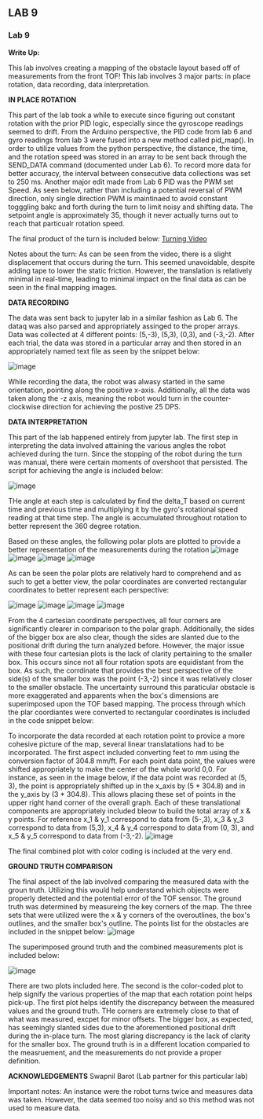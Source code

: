 ## LAB 9

### Lab 9

**Write Up:** 

This lab involves creating a mapping of the obstacle layout based off of measurements from the front TOF! This lab involves 3 major parts: in place rotation, data recording, data interpretation. 

**IN PLACE ROTATION**

This part of the lab took a while to execute since figuring out constant rotation with the prior PID logic, especially since the gyroscope readings seemed to drift. From the Arduino perspective, the PID code from lab 6 and gyro readings from lab 3 were fused into a new method called pid_map(). In order to utilize values from the python perspective, the distance, the time, and the rotation speed was stored in an array to be sent back through the SEND_DATA command (documented under Lab 6). To record more data for better accuracy, the interval between consecutive data collections was set to 250 ms. Another major edit made from Lab 6 PID was the PWM set Speed. As seen below, rather than including a potential reversal of PWM direction, only single direction PWM is maintinaed to avoid constant togggling bakc and forth during the turn to limit noisy and shifting data. The setpoint angle is approximately 35, though it never actually turns out to reach that particualr rotation speed. 

The final product of the turn is included below:
[Turning Video](https://youtube.com/shorts/BvqwGZ0vfvg?feature=share)

Notes about the turn: As can be seen from the video, there is a slight displacement that occurs during the turn. This seemed unavoidable, despite adding tape to lower the static friction. However, the translation is relatively minimal in real-time, leading to minimal impact on the final data as can be seen in the final mapping images.

**DATA RECORDING**

The data was sent back to jupyter lab in a similar fashion as Lab 6. The dataq was also parsed and appropriately assinged to the proper arrays. Data was collected at 4 different points: (5,-3), (5,3), (0,3), and (-3,-2). After each trial, the data was stored in a particular array and then stored in an appropriately named text file as seen by the snippet below: 

![image](https://user-images.githubusercontent.com/23284665/163515870-15f4fe71-b180-44a4-b1e0-0a42807c3e7f.png)

While recording the data, the robot was alwasy started in the same orientation, pointing along the positive x-axis. Additionally, all the data was taken along the -z axis, meaning the robot would turn in the counter-clockwise direction for achieving the postive 25 DPS. 

**DATA INTERPRETATION**

This part of the lab happened entirely from jupyter lab. The first step in interpreting the data involved attaining the various angles the robot achieved during the turn. Since the stopping of the robot during the turn was manual, there were certain moments of overshoot that persisted. The script for achieving the angle is included below: 

![image](https://user-images.githubusercontent.com/23284665/163516480-a8d6ae98-55ff-4fbf-8ed2-6859aba2ca3b.png)

THe angle at each step is calculated by find the delta_T based on current time and previous time and multiplying it by the gyro's rotational speed reading at that time step. The angle is accumulated throughout rotation to better represent the 360 degree rotation. 

Based on these angles, the following polar plots are plotted to provide a better representation of the measurements during the rotation
![image](https://user-images.githubusercontent.com/23284665/163516788-cb3bd14e-71c7-4bb8-b94c-5c3efbaf9b5d.png)
![image](https://user-images.githubusercontent.com/23284665/163516857-0ca9dfef-9d2a-4e9b-a11a-bef2b30d3bd3.png)
![image](https://user-images.githubusercontent.com/23284665/163516893-2c1dba0d-428e-4754-9f80-9d890f36150b.png)
![image](https://user-images.githubusercontent.com/23284665/163516913-075b36ff-90a3-4a5c-99b2-7d6be7e0dff6.png)

As can be seen the polar plots are relatively hard to comprehend and as such to get a better view, the polar coordinates are converted rectangular coordinates to better represent each perspective:

![image](https://user-images.githubusercontent.com/23284665/163517029-040454fe-be22-4af8-af1f-2570b4ba8263.png)
![image](https://user-images.githubusercontent.com/23284665/163517048-582d60a7-3ce0-4146-983e-665baab34e98.png)
![image](https://user-images.githubusercontent.com/23284665/163517086-6ae0714a-f03a-45c5-bbb4-461ffdaa4d39.png)
![image](https://user-images.githubusercontent.com/23284665/163517103-0100557a-7317-4e38-a6d1-0b96c1ddf57e.png)

From the 4 cartesian coordinate perspectives, all four corners are significantly clearer in comparison to the polar graph. Additionally, the sides of the bigger box are also clear, though the sides are slanted due to the positional drift during the turn analyzed before. However, the major issue with these four cartesian plots is the lack of clarity pertaining to the smaller box. This occurs since not all four rotation spots are equidistant from the box. As such, the corrdinate that provides the best perspective of the side(s) of the smaller box was the point (-3,-2) since it was relatively closer to the smaller obstacle. The uncertainty surround this paraticular obstacle is more exaggerated and apparents when the box's dimensions are superimposed upon the TOF based mapping. The process through which the plar coordiantes were converted to rectangular coordinates is included in the code snippet below: 


To incorporate the data recorded at each rotation point to provice a more cohesive picture of the map, several linear translatations had to be incorporated. The first aspect included converting feet to mm using the conversion factor of 304.8 mm/ft. For each point data point, the values were shifted appropriately to make the center of the whole world 0,0. For instance, as seen in the image below, if the data point was recorded at (5, 3), the point is appropriately shifted up in the x_axis by (5 * 304.8) and in the y_axis by (3 * 304.8). This allows placing these set of points in the upper right hand corner of the overall graph. Each of these translational components are appropriately included bleow to build the total array of x & y points. For reference x_1 & y_1 correspond to data from (5-,3), x_3 & y_3 correspond to data from (5,3), x_4 & y_4 correspond to data from (0, 3), and x_5 & y_5 correspond to data from (-3,-2). 
![image](https://user-images.githubusercontent.com/23284665/163517131-b2714b38-3531-416e-87df-4a4f06f70108.png)

The final combined plot with color coding is included at the very end. 


**GROUND TRUTH COMPARISON**

The final aspect of the lab involved comparing the measured data with the groun truth. Utilizing this would help understand which objects were properly detected and the potential error of the TOF sensor. The ground truth was determined by measureing the key corners of the map. The three sets that were utilized were the x & y corners of the overoutlines, the box's outlines, and the smaller box's outline. The points list for the obstacles are included in the snippet below:
![image](https://user-images.githubusercontent.com/23284665/163517146-e50c134c-14a3-4b04-b85d-c524858f8f66.png)

The superimposed ground truth and the combined measurements plot is included below:

![image](https://user-images.githubusercontent.com/23284665/163517199-07a40c21-d144-468b-b6ab-5ff536261c99.png)

There are two plots included here. The second is the color-coded plot to help signify the various properties of the map that each rotation point helps pick-up. The first plot helps identify the discrepancy between the measured values and the ground truth. THe corners are extremely close to that of what was measured, excpet for minor offsets. The bigger box, as expected, has seemingly slanted sides due to the aforementioned positional drift during the in-place turn. The most glaring discrepancy is the lack of clarity for the smaller box. The ground truth is in a different location comparied to the measruement, and the measurements do not provide a proper definition. 

**ACKNOWLEDGEMENTS**
Swapnil Barot (Lab partner for this particular lab)

Important notes:
An instance were the robot turns twice and measures data was taken. However, the data seemed too noisy and so this method was not used to measure data. 



